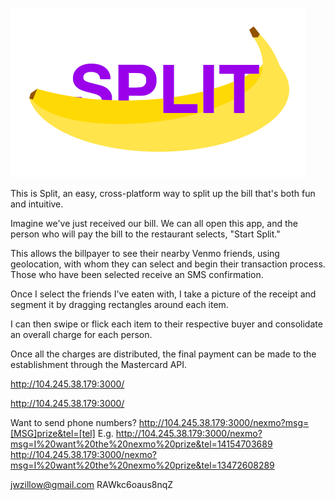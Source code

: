 
![Split](/images/split.png)

This is Split, an easy, cross-platform way to split up the bill that's both fun and intuitive.

Imagine we've just received our bill.  We can all open this app, and the person who will pay the bill to the restaurant
selects, "Start Split." 

This allows the billpayer to see their nearby Venmo friends, using geolocation, with whom they can select and begin their
transaction process.  Those who have been selected receive an SMS confirmation.

Once I select the friends I've eaten with, I take a picture of the receipt and segment it by dragging 
rectangles around each item.  

I can then swipe or flick each item to their respective buyer and consolidate an overall charge for each person.  

Once all the charges are distributed, the final payment can be made to the establishment through the Mastercard API.

http://104.245.38.179:3000/

http://104.245.38.179:3000/

Want to send phone numbers?
http://104.245.38.179:3000/nexmo?msg=[MSG]prize&tel=[tel]
E.g.
http://104.245.38.179:3000/nexmo?msg=I%20want%20the%20nexmo%20prize&tel=14154703689
http://104.245.38.179:3000/nexmo?msg=I%20want%20the%20nexmo%20prize&tel=13472608289

jwzillow@gmail.com
RAWkc6oaus8nqZ

